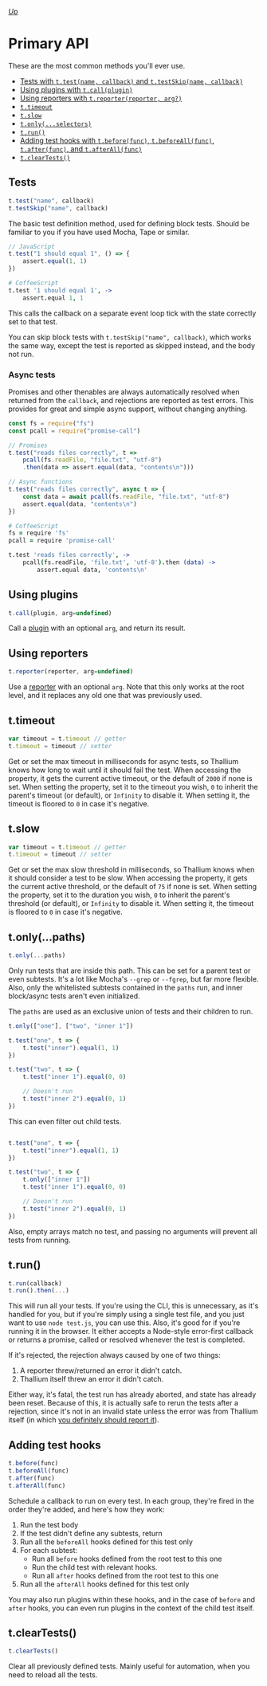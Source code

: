 *[Up](../api.md)*

# Primary API

These are the most common methods you'll ever use.

- [Tests with `t.test(name, callback)` and `t.testSkip(name, callback)`](#tests)
- [Using plugins with `t.call(plugin)`](#call)
- [Using reporters with `t.reporter(reporter, arg?)`](#reporter)
- [`t.timeout`](#timeout)
- [`t.slow`](#slow)
- [`t.only(...selectors)`](#only)
- [`t.run()`](#run)
- [Adding test hooks with `t.before(func)`, `t.beforeAll(func)`, `t.after(func)`, and `t.afterAll(func)`](#test-hooks)
- [`t.clearTests()`](#clear-tests)

<a id="tests"></a>
## Tests

```js
t.test("name", callback)
t.testSkip("name", callback)
```

The basic test definition method, used for defining block tests. Should be familiar to you if you have used Mocha, Tape or similar.

```js
// JavaScript
t.test("1 should equal 1", () => {
    assert.equal(1, 1)
})
```

```coffee
# CoffeeScript
t.test '1 should equal 1', ->
    assert.equal 1, 1
```

This calls the callback on a separate event loop tick with the state correctly set to that test.

You can skip block tests with `t.testSkip("name", callback)`, which works the same way, except the test is reported as skipped instead, and the body not run.

### Async tests

Promises and other thenables are always automatically resolved when returned from the `callback`, and rejections are reported as test errors. This provides for great and simple async support, without changing anything.

```js
const fs = require("fs")
const pcall = require("promise-call")

// Promises
t.test("reads files correctly", t =>
    pcall(fs.readFile, "file.txt", "utf-8")
    .then(data => assert.equal(data, "contents\n")))

// Async functions
t.test("reads files correctly", async t => {
    const data = await pcall(fs.readFile, "file.txt", "utf-8")
    assert.equal(data, "contents\n")
})
```

```coffee
# CoffeeScript
fs = require 'fs'
pcall = require 'promise-call'

t.test 'reads files correctly', ->
    pcall(fs.readFile, 'file.txt', 'utf-8').then (data) ->
        assert.equal data, 'contents\n'
```

<a id="call"></a>
## Using plugins

```js
t.call(plugin, arg=undefined)
```

Call a [plugin](../plugins.md) with an optional `arg`, and return its result.

<a id="reporter"></a>
## Using reporters

```js
t.reporter(reporter, arg=undefined)
```

Use a [reporter](../reporters.md) with an optional `arg`. Note that this only works at the root level, and it replaces any old one that was previously used.

<a id="timeout"></a>
## t.timeout

```js
var timeout = t.timeout // getter
t.timeout = timeout // setter
```

Get or set the max timeout in milliseconds for async tests, so Thallium knows how long to wait until it should fail the test. When accessing the property, it gets the current active timeout, or the default of `2000` if none is set. When setting the property, set it to the timeout you wish, `0` to inherit the parent's timeout (or default), or `Infinity` to disable it. When setting it, the timeout is floored to `0` in case it's negative.

<a id="slow"></a>
## t.slow

```js
var timeout = t.timeout // getter
t.timeout = timeout // setter
```

Get or set the max slow threshold in milliseconds, so Thallium knows when it should consider a test to be slow. When accessing the property, it gets the current active threshold, or the default of `75` if none is set. When setting the property, set it to the duration you wish, `0` to inherit the parent's threshold (or default), or `Infinity` to disable it. When setting it, the timeout is floored to `0` in case it's negative.

<a id="only"></a>
## t.only(...paths)

```js
t.only(...paths)
```

Only run tests that are inside this path. This can be set for a parent test or even subtests. It's a lot like Mocha's `--grep` or `--fgrep`, but far more flexible. Also, only the whitelisted subtests contained in the `paths` run, and inner block/async tests aren't even initialized.

The `paths` are used as an exclusive union of tests and their children to run.

```js
t.only(["one"], ["two", "inner 1"])

t.test("one", t => {
    t.test("inner").equal(1, 1)
})

t.test("two", t => {
    t.test("inner 1").equal(0, 0)

    // Doesn't run
    t.test("inner 2").equal(0, 1)
})
```

This can even filter out child tests.

```js

t.test("one", t => {
    t.test("inner").equal(1, 1)
})

t.test("two", t => {
    t.only(["inner 1"])
    t.test("inner 1").equal(0, 0)

    // Doesn't run
    t.test("inner 2").equal(0, 1)
})
```

Also, empty arrays match no test, and passing no arguments will prevent all tests from running.

<a id="run"></a>
## t.run()

```js
t.run(callback)
t.run().then(...)
```

This will run all your tests. If you're using the CLI, this is unnecessary, as it's handled for you, but if you're simply using a single test file, and you just want to use `node test.js`, you can use this. Also, it's good for if you're running it in the browser. It either accepts a Node-style error-first callback or returns a promise, called or resolved whenever the test is completed.

If it's rejected, the rejection always caused by one of two things:

1. A reporter threw/returned an error it didn't catch.
2. Thallium itself threw an error it didn't catch.

Either way, it's fatal, the test run has already aborted, and state has already been reset. Because of this, it is actually safe to rerun the tests after a rejection, since it's not in an invalid state unless the error was from Thallium itself (in which [you definitely should report it](https://github.com/isiahmeadows/thallium/issues/new)).

<a id="test-hooks"></a>
## Adding test hooks

```js
t.before(func)
t.beforeAll(func)
t.after(func)
t.afterAll(func)
```

Schedule a callback to run on every test. In each group, they're fired in the order they're added, and here's how they work:

1. Run the test body
2. If the test didn't define any subtests, return
3. Run all the `beforeAll` hooks defined for this test only
4. For each subtest:
    - Run all `before` hooks defined from the root test to this one
    - Run the child test with relevant hooks.
    - Run all `after` hooks defined from the root test to this one
5. Run all the `afterAll` hooks defined for this test only

You may also run plugins within these hooks, and in the case of `before` and `after` hooks, you can even run plugins in the context of the child test itself.

<a id="clear-tests"></a>
## t.clearTests()

```js
t.clearTests()
```

Clear all previously defined tests. Mainly useful for automation, when you need to reload all the tests.
